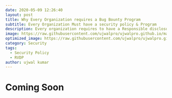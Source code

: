 ```yaml
---
date: 2020-05-09 12:26:40
layout: post
title: Why Every Organization requires a Bug Bounty Program
subtitle: Every Organization Must have a security policy & Program
description: Every organization requires to have a Responsible disclosure program and open security policy to avoid breaches & cyber attacks.
image: https://raw.githubusercontent.com/ujwalpro/ujwalpro.github.io/master/assets/img/blog/bbsetup.png
optimized_image: https://raw.githubusercontent.com/ujwalpro/ujwalpro.github.io/master/assets/img/blog/bbsetup.png
category: Security
tags:
  - Security Policy
  - RVDP
author: ujwal kumar
---
```


# Coming Soon










